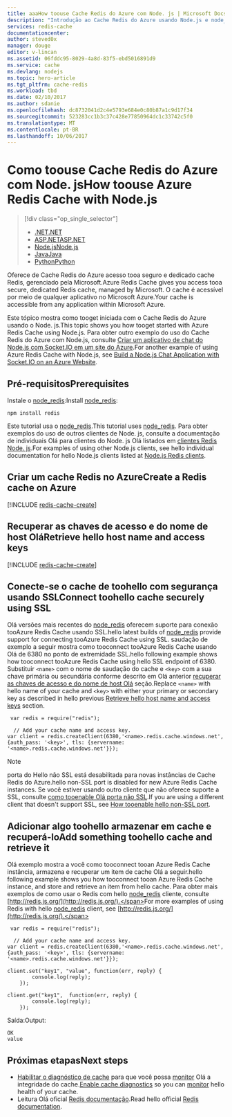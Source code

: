 ```yaml
---
title: aaaHow toouse Cache Redis do Azure com Node. js | Microsoft Docs
description: "Introdução ao Cache Redis do Azure usando Node.js e node_redis."
services: redis-cache
documentationcenter: 
author: steved0x
manager: douge
editor: v-lincan
ms.assetid: 06fddc95-8029-4a8d-83f5-ebd5016891d9
ms.service: cache
ms.devlang: nodejs
ms.topic: hero-article
ms.tgt_pltfrm: cache-redis
ms.workload: tbd
ms.date: 02/10/2017
ms.author: sdanie
ms.openlocfilehash: dc8732041d2c4e5793e684e0c80b87a1c9d17f34
ms.sourcegitcommit: 523283cc1b3c37c428e77850964dc1c33742c5f0
ms.translationtype: MT
ms.contentlocale: pt-BR
ms.lasthandoff: 10/06/2017
---
```

# <a name="how-toouse-azure-redis-cache-with-nodejs"></a><span data-ttu-id="b87c8-103">Como toouse Cache Redis do Azure com Node. js</span><span class="sxs-lookup"><span data-stu-id="b87c8-103">How toouse Azure Redis Cache with Node.js</span></span>
> [!div class="op_single_selector"]
> * [<span data-ttu-id="b87c8-104">.NET</span><span class="sxs-lookup"><span data-stu-id="b87c8-104">.NET</span></span>](cache-dotnet-how-to-use-azure-redis-cache.md)
> * [<span data-ttu-id="b87c8-105">ASP.NET</span><span class="sxs-lookup"><span data-stu-id="b87c8-105">ASP.NET</span></span>](cache-web-app-howto.md)
> * [<span data-ttu-id="b87c8-106">Node.js</span><span class="sxs-lookup"><span data-stu-id="b87c8-106">Node.js</span></span>](cache-nodejs-get-started.md)
> * [<span data-ttu-id="b87c8-107">Java</span><span class="sxs-lookup"><span data-stu-id="b87c8-107">Java</span></span>](cache-java-get-started.md)
> * [<span data-ttu-id="b87c8-108">Python</span><span class="sxs-lookup"><span data-stu-id="b87c8-108">Python</span></span>](cache-python-get-started.md)
> 
> 

<span data-ttu-id="b87c8-109">Oferece de Cache Redis do Azure acesso tooa seguro e dedicado cache Redis, gerenciado pela Microsoft.</span><span class="sxs-lookup"><span data-stu-id="b87c8-109">Azure Redis Cache gives you access tooa secure, dedicated Redis cache, managed by Microsoft.</span></span> <span data-ttu-id="b87c8-110">O cache é acessível por meio de qualquer aplicativo no Microsoft Azure.</span><span class="sxs-lookup"><span data-stu-id="b87c8-110">Your cache is accessible from any application within Microsoft Azure.</span></span>

<span data-ttu-id="b87c8-111">Este tópico mostra como tooget iniciada com o Cache Redis do Azure usando o Node. js.</span><span class="sxs-lookup"><span data-stu-id="b87c8-111">This topic shows you how tooget started with Azure Redis Cache using Node.js.</span></span> <span data-ttu-id="b87c8-112">Para obter outro exemplo do uso do Cache Redis do Azure com Node.js, consulte [Criar um aplicativo de chat do Node.js com Socket.IO em um site do Azure](../app-service-web/web-sites-nodejs-chat-app-socketio.md).</span><span class="sxs-lookup"><span data-stu-id="b87c8-112">For another example of using Azure Redis Cache with Node.js, see [Build a Node.js Chat Application with Socket.IO on an Azure Website](../app-service-web/web-sites-nodejs-chat-app-socketio.md).</span></span>

## <a name="prerequisites"></a><span data-ttu-id="b87c8-113">Pré-requisitos</span><span class="sxs-lookup"><span data-stu-id="b87c8-113">Prerequisites</span></span>
<span data-ttu-id="b87c8-114">Instale o [node_redis](https://github.com/mranney/node_redis):</span><span class="sxs-lookup"><span data-stu-id="b87c8-114">Install [node_redis](https://github.com/mranney/node_redis):</span></span>

    npm install redis

<span data-ttu-id="b87c8-115">Este tutorial usa o [node_redis](https://github.com/mranney/node_redis).</span><span class="sxs-lookup"><span data-stu-id="b87c8-115">This tutorial uses [node_redis](https://github.com/mranney/node_redis).</span></span> <span data-ttu-id="b87c8-116">Para obter exemplos do uso de outros clientes de Node. js, consulte a documentação de individuais Olá para clientes do Node. js Olá listados em [clientes Redis Node. js](http://redis.io/clients#nodejs).</span><span class="sxs-lookup"><span data-stu-id="b87c8-116">For examples of using other Node.js clients, see hello individual documentation for hello Node.js clients listed at [Node.js Redis clients](http://redis.io/clients#nodejs).</span></span>

## <a name="create-a-redis-cache-on-azure"></a><span data-ttu-id="b87c8-117">Criar um cache Redis no Azure</span><span class="sxs-lookup"><span data-stu-id="b87c8-117">Create a Redis cache on Azure</span></span>
[!INCLUDE [redis-cache-create](../../includes/redis-cache-create.md)]

## <a name="retrieve-hello-host-name-and-access-keys"></a><span data-ttu-id="b87c8-118">Recuperar as chaves de acesso e do nome de host Olá</span><span class="sxs-lookup"><span data-stu-id="b87c8-118">Retrieve hello host name and access keys</span></span>
[!INCLUDE [redis-cache-create](../../includes/redis-cache-access-keys.md)]

## <a name="connect-toohello-cache-securely-using-ssl"></a><span data-ttu-id="b87c8-119">Conecte-se o cache de toohello com segurança usando SSL</span><span class="sxs-lookup"><span data-stu-id="b87c8-119">Connect toohello cache securely using SSL</span></span>
<span data-ttu-id="b87c8-120">Olá versões mais recentes do [node_redis](https://github.com/mranney/node_redis) oferecem suporte para conexão tooAzure Redis Cache usando SSL.</span><span class="sxs-lookup"><span data-stu-id="b87c8-120">hello latest builds of [node_redis](https://github.com/mranney/node_redis) provide support for connecting tooAzure Redis Cache using SSL.</span></span> <span data-ttu-id="b87c8-121">saudação de exemplo a seguir mostra como tooconnect tooAzure Redis Cache usando Olá de 6380 no ponto de extremidade SSL.</span><span class="sxs-lookup"><span data-stu-id="b87c8-121">hello following example shows how tooconnect tooAzure Redis Cache using hello SSL endpoint of 6380.</span></span> <span data-ttu-id="b87c8-122">Substituir `<name>` com o nome de saudação do cache e `<key>` com a sua chave primária ou secundária conforme descrito em Olá anterior [recuperar as chaves de acesso e do nome de host Olá](#retrieve-the-host-name-and-access-keys) seção.</span><span class="sxs-lookup"><span data-stu-id="b87c8-122">Replace `<name>` with hello name of your cache and `<key>` with either your primary or secondary key as described in hello previous [Retrieve hello host name and access keys](#retrieve-the-host-name-and-access-keys) section.</span></span>

     var redis = require("redis");

      // Add your cache name and access key.
    var client = redis.createClient(6380,'<name>.redis.cache.windows.net', {auth_pass: '<key>', tls: {servername: '<name>.redis.cache.windows.net'}});

> [!NOTE]
> <span data-ttu-id="b87c8-123">porta do Hello não SSL está desabilitada para novas instâncias de Cache Redis do Azure.</span><span class="sxs-lookup"><span data-stu-id="b87c8-123">hello non-SSL port is disabled for new Azure Redis Cache instances.</span></span> <span data-ttu-id="b87c8-124">Se você estiver usando outro cliente que não oferece suporte a SSL, consulte [como tooenable Olá porta não SSL](cache-configure.md#access-ports).</span><span class="sxs-lookup"><span data-stu-id="b87c8-124">If you are using a different client that doesn't support SSL, see [How tooenable hello non-SSL port](cache-configure.md#access-ports).</span></span>
> 
> 

## <a name="add-something-toohello-cache-and-retrieve-it"></a><span data-ttu-id="b87c8-125">Adicionar algo toohello armazenar em cache e recuperá-lo</span><span class="sxs-lookup"><span data-stu-id="b87c8-125">Add something toohello cache and retrieve it</span></span>
<span data-ttu-id="b87c8-126">Olá exemplo mostra a você como tooconnect tooan Azure Redis Cache instância, armazena e recuperar um item de cache Olá a seguir.</span><span class="sxs-lookup"><span data-stu-id="b87c8-126">hello following example shows you how tooconnect tooan Azure Redis Cache instance, and store and retrieve an item from hello cache.</span></span> <span data-ttu-id="b87c8-127">Para obter mais exemplos de como usar o Redis com hello [node_redis](https://github.com/mranney/node_redis) cliente, consulte [http://redis.js.org/](http://redis.js.org/).</span><span class="sxs-lookup"><span data-stu-id="b87c8-127">For more examples of using Redis with hello [node_redis](https://github.com/mranney/node_redis) client, see [http://redis.js.org/](http://redis.js.org/).</span></span>

     var redis = require("redis");

      // Add your cache name and access key.
    var client = redis.createClient(6380,'<name>.redis.cache.windows.net', {auth_pass: '<key>', tls: {servername: '<name>.redis.cache.windows.net'}});

    client.set("key1", "value", function(err, reply) {
            console.log(reply);
        });

    client.get("key1",  function(err, reply) {
            console.log(reply);
        });

<span data-ttu-id="b87c8-128">Saída:</span><span class="sxs-lookup"><span data-stu-id="b87c8-128">Output:</span></span>

    OK
    value


## <a name="next-steps"></a><span data-ttu-id="b87c8-129">Próximas etapas</span><span class="sxs-lookup"><span data-stu-id="b87c8-129">Next steps</span></span>
* <span data-ttu-id="b87c8-130">[Habilitar o diagnóstico de cache](cache-how-to-monitor.md#enable-cache-diagnostics) para que você possa [monitor](cache-how-to-monitor.md) Olá a integridade do cache.</span><span class="sxs-lookup"><span data-stu-id="b87c8-130">[Enable cache diagnostics](cache-how-to-monitor.md#enable-cache-diagnostics) so you can [monitor](cache-how-to-monitor.md) hello health of your cache.</span></span>
* <span data-ttu-id="b87c8-131">Leitura Olá oficial [Redis documentação](http://redis.io/documentation).</span><span class="sxs-lookup"><span data-stu-id="b87c8-131">Read hello official [Redis documentation](http://redis.io/documentation).</span></span>

